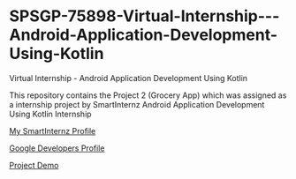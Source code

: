 # SPSGP-75898-Virtual-Internship---Android-Application-Development-Using-Kotlin
Virtual Internship - Android Application Development Using Kotlin

This repository contains the Project 2 (Grocery App) which was assigned as a internship project by SmartInternz Android Application Development Using Kotlin Internship

[My SmartInternz Profile](https://smartinternz.com/student-profile/feed/U0IyMDIyMDIyNjcwNw==)

[Google Developers Profile](https://developers.google.com/profile/u/115061326428782984177)

[Project Demo](https://youtu.be/R7jm9tLcrkU)
